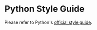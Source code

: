 Python Style Guide
==================

Please refer to Python's [official style guide](http://www.python.org/dev/peps/pep-0008/).
